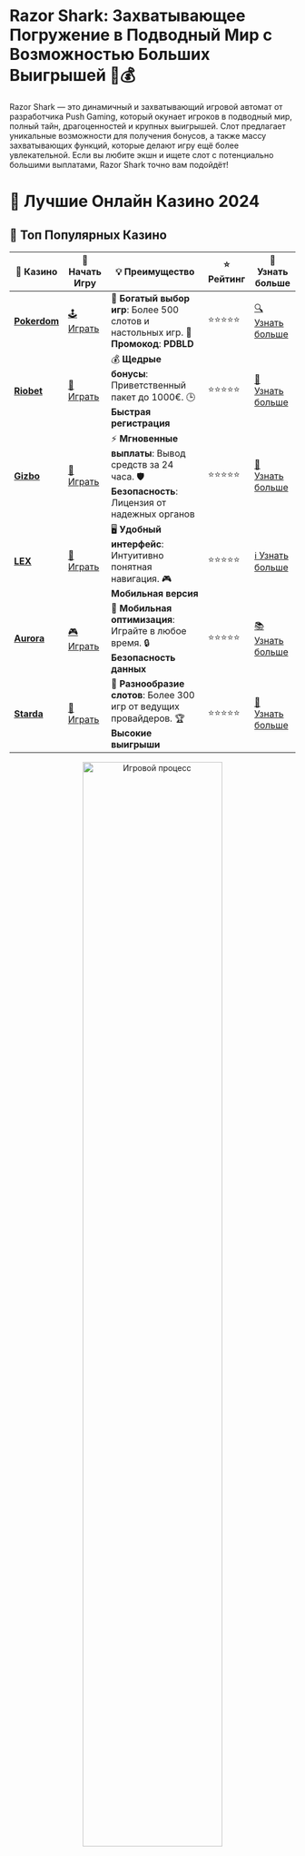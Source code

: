 # **Razor Shark: Захватывающее Погружение в Подводный Мир с Возможностью Больших Выигрышей 🦈💰**

Razor Shark — это динамичный и захватывающий игровой автомат от разработчика Push Gaming, который окунает игроков в подводный мир, полный тайн, драгоценностей и крупных выигрышей. Слот предлагает уникальные возможности для получения бонусов, а также массу захватывающих функций, которые делают игру ещё более увлекательной. Если вы любите экшн и ищете слот с потенциально большими выплатами, Razor Shark точно вам подойдёт!

# 🎰 Лучшие Онлайн Казино 2024

## 🌟 Топ Популярных Казино

| 🎲 **Казино** | 🔗 **Начать Игру** | 💡 **Преимущество** | ⭐ **Рейтинг** | 🔗 **Узнать больше** |
|--------------|---------------------|---------------------|----------------|----------------------|
| [**Pokerdom**](https://brandplay.link/4k77v2yx) | [🕹️ Играть](https://brandplay.link/4k77v2yx) | 🎉 **Богатый выбор игр**: Более 500 слотов и настольных игр. 🎁 **Промокод**: **PDBLD** | ⭐⭐⭐⭐⭐ | [🔍 Узнать больше](https://brandplay.link/4k77v2yx) |
| [**Riobet**](https://brandplay.link/7xBLTPyj) | [🎰 Играть](https://brandplay.link/7xBLTPyj) | 💰 **Щедрые бонусы**: Приветственный пакет до 1000€. 🕒 **Быстрая регистрация** | ⭐⭐⭐⭐⭐ | [📖 Узнать больше](https://brandplay.link/7xBLTPyj) |
| [**Gizbo**](https://brandplay.link/bprXw4YV) | [🎲 Играть](https://brandplay.link/bprXw4YV) | ⚡ **Мгновенные выплаты**: Вывод средств за 24 часа. 🛡️ **Безопасность**: Лицензия от надежных органов | ⭐⭐⭐⭐⭐ | [📝 Узнать больше](https://brandplay.link/bprXw4YV) |
| [**LEX**](https://brandplay.link/zW4hdDFV) | [🤑 Играть](https://brandplay.link/zW4hdDFV) | 🖥️ **Удобный интерфейс**: Интуитивно понятная навигация. 🎮 **Мобильная версия** | ⭐⭐⭐⭐⭐ | [ℹ️ Узнать больше](https://brandplay.link/zW4hdDFV) |
| [**Aurora**](https://10trafic-stat2.com/click/668546556bcc6313411604bd/6766/13032/subaccount) | [🎮 Играть](https://10trafic-stat2.com/click/668546556bcc6313411604bd/6766/13032/subaccount) | 📱 **Мобильная оптимизация**: Играйте в любое время. 🔒 **Безопасность данных** | ⭐⭐⭐⭐⭐ | [📚 Узнать больше](https://10trafic-stat2.com/click/668546556bcc6313411604bd/6766/13032/subaccount) |
| [**Starda**](https://brandplay.link/fB7xwRFL) | [🎯 Играть](https://brandplay.link/fB7xwRFL) | 🎰 **Разнообразие слотов**: Более 300 игр от ведущих провайдеров. 🏆 **Высокие выигрыши** | ⭐⭐⭐⭐⭐ | [🔎 Узнать больше](https://brandplay.link/fB7xwRFL) |

<div align="center">
    <img src="https://i.pinimg.com/originals/87/9e/b9/879eb9354dd0699582408b68f2e253b2.gif" alt="Игровой процесс" width="70%">
</div>

## 💎 Лучшие Бонусы и Акции

| 🎲 **Казино** | 🔗 **Начать Игру** | 💡 **Преимущество** | ⭐ **Рейтинг** | 🔗 **Узнать больше** |
|--------------|---------------------|---------------------|----------------|----------------------|
| [**Kometa**](https://brandplay.link/8ZymQJV8) | [🎰 Играть](https://brandplay.link/8ZymQJV8) | 🎁 **Эксклюзивные бонусы**: Регулярные акции и промо. 🔄 **Программы лояльности** | ⭐⭐⭐⭐☆ | [🔍 Узнать больше](https://brandplay.link/8ZymQJV8) |
| [**R7**](https://brandplay.link/bMd3Yjsw) | [🕹️ Играть](https://brandplay.link/bMd3Yjsw) | 🕒 **Круглосуточная поддержка**: Всегда на связи. 💸 **Высокие лимиты** | ⭐⭐⭐⭐☆ | [📖 Узнать больше](https://brandplay.link/bMd3Yjsw) |
| [**7K**](https://brandplay.link/BvQyFShp) | [🎲 Играть](https://brandplay.link/BvQyFShp) | 🌟 **Эксклюзивные бонусы**: Только для VIP игроков. 🎉 **Сезонные акции** | ⭐⭐⭐⭐☆ | [📝 Узнать больше](https://brandplay.link/BvQyFShp) |
| [**Kent**](https://brandplay.link/Fv2WP3js) | [🤑 Играть](https://brandplay.link/Fv2WP3js) | 📈 **Высокий RTP**: Более 98%. 💼 **Профессиональная поддержка** | ⭐⭐⭐⭐☆ | [ℹ️ Узнать больше](https://brandplay.link/Fv2WP3js) |
| [**1Xslots**](https://brandplay.link/hSB1khtr) | [🎮 Играть](https://brandplay.link/hSB1khtr) | 🎉 **Множество акций**: Еженедельные бонусы и турниры. 🛡️ **Безопасность** | ⭐⭐⭐⭐☆ | [📚 Узнать больше](https://brandplay.link/hSB1khtr) |
| [**Gama**](https://brandplay.link/j6NMKsDz) | [🎯 Играть](https://brandplay.link/j6NMKsDz) | 🔍 **Интуитивный интерфейс**: Легкость использования. 🏅 **Престижные турниры** | ⭐⭐⭐⭐☆ | [🔎 Узнать больше](https://brandplay.link/j6NMKsDz) |

<div align="center">
    <img src="https://i.pinimg.com/originals/87/9e/b9/879eb9354dd0699582408b68f2e253b2.gif" alt="Игровой процесс" width="70%">
</div>

## 🚀 Быстрые Выигрыши и Поддержка

| 🎲 **Казино** | 🔗 **Начать Игру** | 💡 **Преимущество** | ⭐ **Рейтинг** | 🔗 **Узнать больше** |
|--------------|---------------------|---------------------|----------------|----------------------|
| [**Onion**](https://brandplay.link/zBGRVpQ9) | [🎰 Играть](https://brandplay.link/zBGRVpQ9) | 🤑 **Низкие ставки**: Идеально для начинающих. 🔄 **Быстрые выводы** | ⭐⭐⭐⭐☆ | [🔍 Узнать больше](https://brandplay.link/zBGRVpQ9) |
| [**Чемпион**](https://temon-gter.cfd/go/lRq?p80412p304504pcc44t17455) | [🕹️ Играть](https://temon-gter.cfd/go/lRq?p80412p304504pcc44t17455) | 🏅 **Лояльная программа**: Награды за активность. 🎁 **Ежемесячные бонусы** | ⭐⭐⭐⭐☆ | [📖 Узнать больше](https://temon-gter.cfd/go/lRq?p80412p304504pcc44t17455) |
| [**Vavada**](https://vavadapartner.pro/?promo=ea5c9275-6854-4505-94fc-95ab18221945-linkb2) | [🎲 Играть](https://vavadapartner.pro/?promo=ea5c9275-6854-4505-94fc-95ab18221945-linkb2) | 🚀 **Быстрая регистрация**: Начните играть мгновенно. 🔐 **Безопасные транзакции** | ⭐⭐⭐⭐☆ | [📝 Узнать больше](https://vavadapartner.pro/?promo=ea5c9275-6854-4505-94fc-95ab18221945-linkb2) |
| [**Friends**](https://gofriends.kim/linkb2) | [🤑 Играть](https://gofriends.kim/linkb2) | 🤝 **Социальные игры**: Играйте с друзьями. 🌐 **Мультиплатформенность** | ⭐⭐⭐⭐☆ | [ℹ️ Узнать больше](https://gofriends.kim/linkb2) |
| [**1WIN**](https://brandplay.link/smXVpBbG) | [🎮 Играть](https://brandplay.link/smXVpBbG) | 🏆 **Спортивные ставки**: Широкий выбор видов спорта. 💵 **Высокие коэффициенты** | ⭐⭐⭐⭐☆ | [📚 Узнать больше](https://brandplay.link/smXVpBbG) |
| [**Drip**](https://drp-ircp01.com/c07e6a3db) | [🎯 Играть](https://drp-ircp01.com/c07e6a3db) | 🌐 **Инновационные игры**: Новейшие игровые технологии. 🛡️ **Высокая безопасность** | ⭐⭐⭐⭐☆ | [🔎 Узнать больше](https://drp-ircp01.com/c07e6a3db) |
| [**JoyCasino**](https://rpc30.call2me.pro/?/ru/registration?apkpop=0&partner=p24970p3291217pc98f) | [🎰 Играть](https://rpc30.call2me.pro/?/ru/registration?apkpop=0&partner=p24970p3291217pc98f) | 🎁 **Приятные бонусы**: Ежедневные акции и подарки. 🕹️ **Разнообразие игр** | ⭐⭐⭐⭐☆ | [🔍 Узнать больше](https://rpc30.call2me.pro/?/ru/registration?apkpop=0&partner=p24970p3291217pc98f) |

<div align="center">
    <img src="https://i.pinimg.com/originals/87/9e/b9/879eb9354dd0699582408b68f2e253b2.gif" alt="Игровой процесс" width="70%">
</div>
---

✨ **Выбирайте лучшее казино для себя и наслаждайтесь игрой! Удачи!** ✨
![Razor Shark](https://i.pinimg.com/originals/a9/29/6e/a9296ea1cf6a7c20a985e593451f0323.png)

## Описание игры Razor Shark 🦈

Razor Shark — это слот с 5 барабанами и 4 рядами, который использует 20 линий выплат. Внешний вид игры погружает игроков в подводный мир, где морские обитатели и потерянные сокровища ждут своего часа. Символы на барабанах включают различные морские существа, от акул и рыбы до подводных сокровищ и золота.

Особенности игры:

1. **Дикий символ (Wild)**: Дикий символ в Razor Shark изображён в виде акулы и помогает заменять другие символы, чтобы создавать выигрышные комбинации.

2. **Символы с расширением (Mystery Stacks)**: В игре есть особые символы, которые могут "расширяться" на весь барабан и увеличивать шанс на создание выигрышной комбинации. Эти символы скрывают в себе случайный символ, который может быть любым.

3. **Бонусные вращения (Free Spins)**: Три и более символа бонуса активируют функцию бесплатных вращений, в ходе которых ставки увеличиваются, а шансы на выигрыш возрастают.

4. **Рисковая игра (Gamble Feature)**: После каждого выигрыша в игре предоставляется возможность воспользоваться функцией "Gamble" для удвоения или утроения выигрыша, что добавляет элементы азарта.

5. **Submarine Feature**: В бонусной игре "Submarine Feature" игроки могут получить дополнительные множители, что делает бонусные вращения ещё более прибыльными.

## Как играть в Razor Shark? 🎰

Играть в Razor Shark просто и увлекательно. Вот несколько шагов, чтобы начать:

1. **Выбор ставки**: Перед тем как начать вращать барабаны, выберите размер ставки, которая вам подходит. Установите сумму ставки с помощью кнопок на панели управления.

2. **Запуск вращения**: После выбора ставки нажмите кнопку "Spin", чтобы начать вращение барабанов. Постарайтесь собрать выигрышные комбинации из морских символов на активных линиях выплат.

3. **Бонусы и фриспины**: Следите за появлением символов бонуса и расширяющихся символов Mystery Stacks, чтобы активировать дополнительные функции и бонусы.

4. **Опция Gamble**: Если вы хотите рискнуть и удвоить свой выигрыш, воспользуйтесь функцией "Gamble", где нужно угадать цвет карты.

## Почему стоит играть в Razor Shark? 🌟

1. **Уникальная тема**: Подводный мир, полон таинственных существ и сокровищ, создаёт неповторимую атмосферу. Игра визуально привлекательна, а звуковое сопровождение усиливает эффект погружения.

2. **Множество бонусных функций**: Функции Mystery Stacks и бесплатные вращения предлагают огромные возможности для получения выигрышей. Бонусы могут принести дополнительные множители, которые значительно увеличат ваш приз.

3. **Риски и азарт**: Функция "Gamble" добавляет элемент риска и позволяет удвоить выигрыш, если вы угадаете цвет карты.

4. **Высокий RTP**: Razor Shark имеет высокий показатель RTP, что увеличивает вероятность частых выплат и позволяет наслаждаться долгими сессиями игры.

## Советы для игры в Razor Shark 🎯

1. **Следите за Mystery Stacks**: Эти символы могут скрывать случайные символы и значительно увеличить ваши шансы на победу. Используйте их на максимум!

2. **Активируйте фриспины**: Бесплатные вращения с дополнительными множителями — это ваш шанс на крупные выигрыши, так что следите за появлением символов бонуса.

3. **Используйте функцию Gamble с осторожностью**: Если вы хотите увеличить свой выигрыш, используйте функцию "Gamble", но помните, что есть риск потерять всё, если не угадаете.

4. **Начинайте с меньших ставок**: Если вы новичок, начните с небольших ставок и увеличивайте их по мере того, как будете чувствовать уверенность в игре.

## Заключение: Почему стоит попробовать Razor Shark? 🌊

Razor Shark — это слот, который идеально подойдёт как новичкам, так и опытным игрокам. С его уникальной темой, привлекательными бонусами и возможностью выиграть крупные суммы, игра обязательно понравится всем любителям азартных развлечений. Подводный мир и скрытые сокровища ждут вас, а с помощью бонусных функций и множителей вы сможете значительно увеличить свои выигрыши.

Попробуйте Razor Shark прямо сейчас и погрузитесь в мир подводных приключений с шансом на захватывающие выигрыши! 🎰🦈💸
